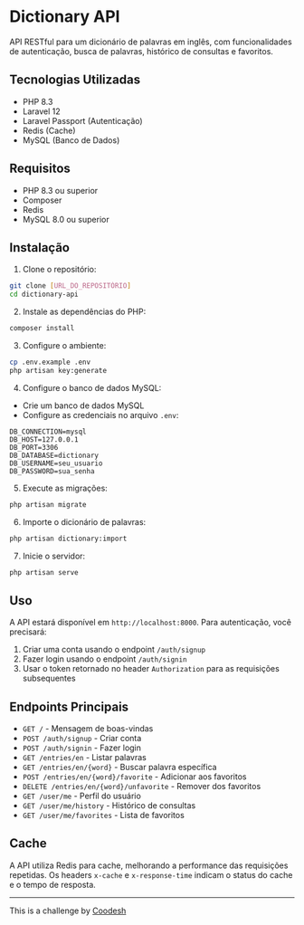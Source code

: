 # Dictionary API

API RESTful para um dicionário de palavras em inglês, com funcionalidades de autenticação, busca de palavras, histórico de consultas e favoritos.

## Tecnologias Utilizadas

- PHP 8.3
- Laravel 12
- Laravel Passport (Autenticação)
- Redis (Cache)
- MySQL (Banco de Dados)

## Requisitos

- PHP 8.3 ou superior
- Composer
- Redis
- MySQL 8.0 ou superior

## Instalação

1. Clone o repositório:
```bash
git clone [URL_DO_REPOSITÓRIO]
cd dictionary-api
```

2. Instale as dependências do PHP:
```bash
composer install
```

3. Configure o ambiente:
```bash
cp .env.example .env
php artisan key:generate
```

4. Configure o banco de dados MySQL:
- Crie um banco de dados MySQL
- Configure as credenciais no arquivo `.env`:
```
DB_CONNECTION=mysql
DB_HOST=127.0.0.1
DB_PORT=3306
DB_DATABASE=dictionary
DB_USERNAME=seu_usuario
DB_PASSWORD=sua_senha
```

5. Execute as migrações:
```bash
php artisan migrate
```

6. Importe o dicionário de palavras:
```bash
php artisan dictionary:import
```

7. Inicie o servidor:
```bash
php artisan serve
```

## Uso

A API estará disponível em `http://localhost:8000`. Para autenticação, você precisará:

1. Criar uma conta usando o endpoint `/auth/signup`
2. Fazer login usando o endpoint `/auth/signin`
3. Usar o token retornado no header `Authorization` para as requisições subsequentes

## Endpoints Principais

- `GET /` - Mensagem de boas-vindas
- `POST /auth/signup` - Criar conta
- `POST /auth/signin` - Fazer login
- `GET /entries/en` - Listar palavras
- `GET /entries/en/{word}` - Buscar palavra específica
- `POST /entries/en/{word}/favorite` - Adicionar aos favoritos
- `DELETE /entries/en/{word}/unfavorite` - Remover dos favoritos
- `GET /user/me` - Perfil do usuário
- `GET /user/me/history` - Histórico de consultas
- `GET /user/me/favorites` - Lista de favoritos

## Cache

A API utiliza Redis para cache, melhorando a performance das requisições repetidas. Os headers `x-cache` e `x-response-time` indicam o status do cache e o tempo de resposta.

---

This is a challenge by [Coodesh](https://coodesh.com/)
